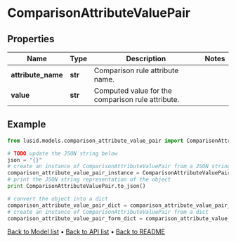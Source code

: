 # ComparisonAttributeValuePair


## Properties
Name | Type | Description | Notes
------------ | ------------- | ------------- | -------------
**attribute_name** | **str** | Comparison rule attribute name. | 
**value** | **str** | Computed value for the comparison rule attribute. | 

## Example

```python
from lusid.models.comparison_attribute_value_pair import ComparisonAttributeValuePair

# TODO update the JSON string below
json = "{}"
# create an instance of ComparisonAttributeValuePair from a JSON string
comparison_attribute_value_pair_instance = ComparisonAttributeValuePair.from_json(json)
# print the JSON string representation of the object
print ComparisonAttributeValuePair.to_json()

# convert the object into a dict
comparison_attribute_value_pair_dict = comparison_attribute_value_pair_instance.to_dict()
# create an instance of ComparisonAttributeValuePair from a dict
comparison_attribute_value_pair_form_dict = comparison_attribute_value_pair.from_dict(comparison_attribute_value_pair_dict)
```
[Back to Model list](../README.md#documentation-for-models) &#8226; [Back to API list](../README.md#documentation-for-api-endpoints) &#8226; [Back to README](../README.md)


